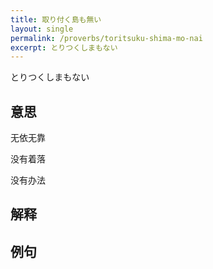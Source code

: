 ```yaml
---
title: 取り付く島も無い
layout: single
permalink: /proverbs/toritsuku-shima-mo-nai
excerpt: とりつくしまもない
---
```


とりつくしまもない

## 意思

无依无靠

没有着落

没有办法

## 解释

## 例句

